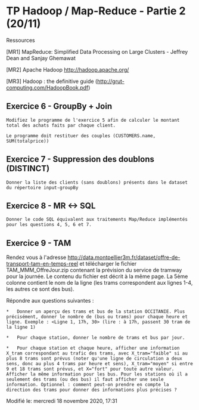 #	TP Hadoop / Map-Reduce - Partie 2 (20/11)

Ressources

[MR1] MapReduce: Simplified Data Processing on Large Clusters - Jeffrey Dean and Sanjay Ghemawat

[MR2] Apache Hadoop http://hadoop.apache.org/

[MR3] Hadoop : the definitive guide (http://grut-computing.com/HadoopBook.pdf)



##	Exercice 6 - GroupBy + Join

	Modifiez le programme de l'exercice 5 afin de calculer le montant total des achats faits par chaque client.

	Le programme doit restituer des couples (CUSTOMERS.name, SUM(totalprice))


##	Exercice 7 - Suppression des doublons (DISTINCT)

	Donner la liste des clients (sans doublons) présents dans le dataset du répertoire input-groupBy


##	Exercice 8 - MR <-> SQL

	Donner le code SQL équivalent aux traitements Map/Reduce implémentés pour les questions 4, 5, 6 et 7.


##	Exercice 9 - TAM

Rendez vous à l'adresse http://data.montpellier3m.fr/dataset/offre-de-transport-tam-en-temps-reel et télécharger le fichier TAM_MMM_OffreJour.zip contenant la prévision du service de tramway pour la journée. Le contenu du fichier est décrit à la même page. La 5ème colonne contient le nom de la ligne (les trams correspondent aux lignes 1-4, les autres ce sont des bus).

Répondre aux questions suivantes :

    *	Donner un aperçu des trams et bus de la station OCCITANIE. Plus précisément, donner le nombre de (bus ou trams) pour chaque heure et ligne. Exemple : <Ligne 1, 17h, 30> (lire : à 17h, passent 30 tram de la ligne 1)

    *	Pour chaque station, donner le nombre de trams et bus par jour.

    *	Pour chaque station et chaque heure, afficher une information X_tram correspondant au trafic des trams, avec X_tram="faible" si au plus 8 trams sont prévus (noter qu'une ligne de circulation a deux sens, donc au plus 4 trams par heure et sens), X_tram="moyen" si entre 9 et 18 trams sont prévus, et X="fort" pour toute autre valeur.
    Afficher la même information pour les bus. Pour les stations où il a seulement des trams (ou des bus) il faut afficher une seule information. Optionnel : comment peut-on prendre en compte la direction des trams pour donner des informations plus précises ?



Modifié le: mercredi 18 novembre 2020, 17:31